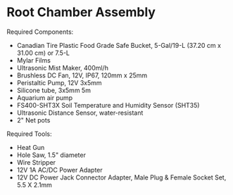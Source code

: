 # Root Chamber Assembly

Required Components:

- Canadian Tire Plastic Food Grade Safe Bucket, 5-Gal/19-L (37.20 cm x 31.00 cm) or 7.5-L
- Mylar Films
- Ultrasonic Mist Maker, 400ml/h
- Brushless DC Fan, 12V, IP67, 120mm x 25mm
- Peristaltic Pump, 12V 3x5mm
- Silicone tube, 3x5mm 5m
- Aquarium air pump
- FS400-SHT3X Soil Temperature and Humidity Sensor (SHT35)
- Ultrasonic Distance Sensor, water-resistant
- 2" Net pots

Required Tools:

- Heat Gun
- Hole Saw, 1.5" diameter
- Wire Stripper
- 12V 1A AC/DC Power Adapter
- 12V DC Power Jack Connector Adapter, Male Plug & Female Socket Set, 5.5 X 2.1mm